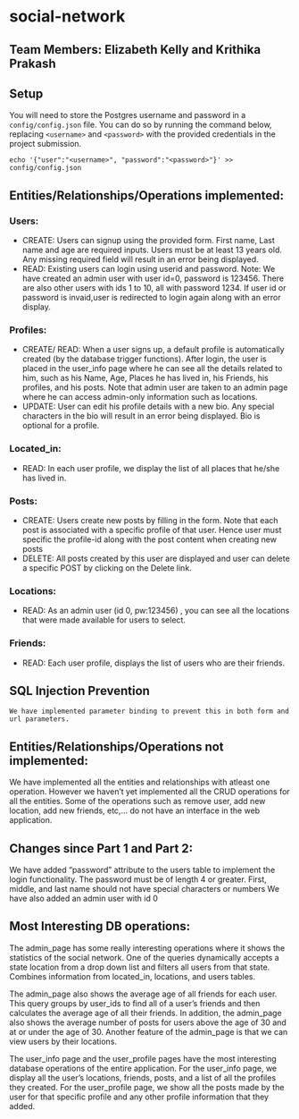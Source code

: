 # social-network

## Team Members: Elizabeth Kelly and Krithika Prakash

## Setup
You will need to store the Postgres username and password in a `config/config.json` file. You can do so by running the command below, replacing `<username>` and `<password>` with the provided credentials in the project submission.
```
echo '{"user":"<username>", "password":"<password>"}' >> config/config.json
```


## Entities/Relationships/Operations implemented:
### Users:
- CREATE: Users can signup using the provided form. First name, Last name and age are required inputs. Users must be at least 13 years old. Any missing required field will result in an error being displayed.
- READ:  Existing users can login using userid and password. Note: We have created an admin user with user id=0, password is 123456.  There are also other users with ids 1 to 10, all with password 1234.  If user id or password is invaid,user is redirected to login again along with an error display. 

### Profiles:
- CREATE/ READ: When a user signs up, a default profile is automatically created  (by the database trigger functions). After login, the user is placed in the user_info page where he can see all the details related to him, such as his Name, Age, Places he has lived in, his Friends, his profiles, and his posts. Note that admin user are taken to an admin page where he can access admin-only information such as locations.
- UPDATE: User can edit his profile details with a new bio. Any special characters in the bio will result in an error being displayed. Bio is optional for a profile.

### Located_in:
- READ: In each user profile, we display the list of all places that he/she has lived in. 

### Posts:
- CREATE: Users create new posts by filling in the form. Note that each post is associated with a specific profile of that user. Hence user must specific the profile-id along with the post content when creating new posts
- DELETE:  All posts created by this user are displayed and user can delete a specific POST by clicking on the Delete link.

### Locations:
- READ: As an admin user (id 0, pw:123456) , you can see all the locations that were made available for users to select.

### Friends:
- READ: Each user profile, displays the list of users who are their friends.

## SQL Injection Prevention
	We have implemented parameter binding to prevent this in both form and url parameters.

## Entities/Relationships/Operations not implemented:
We have implemented all the entities and relationships with atleast one operation. However we haven’t yet implemented all the CRUD operations for all the entities. Some of the operations such as remove user, add new location, add new friends, etc,... do not have an interface in the web application. 

## Changes since Part 1 and Part 2:
We have added “password” attribute to the users table to implement the login functionality. The password must be of length 4 or greater.
First, middle, and last name should not have special characters or numbers
We have also added an admin user with id 0

## Most Interesting DB operations:
The admin_page has some really interesting operations where it shows the statistics of the social network. One of the queries dynamically accepts a state location from a drop down list and filters all users from that state. Combines information from located_in, locations, and users tables.

The admin_page also shows the average age of all friends for each user. This query groups by user_ids to find all of a user’s friends and then calculates the average age of all their friends. In addition, the admin_page also shows the average number of posts for users above the age of 30 and at or under the age of 30. Another feature of the admin_page is that we can view users by their locations.

The user_info page and the user_profile pages have the most interesting database operations of the entire application. For the user_info page, we display all the user’s locations, friends, posts, and a list of all the profiles they created. For the user_profile page, we show all the posts made by the user for that specific profile and any other profile information that they added.
